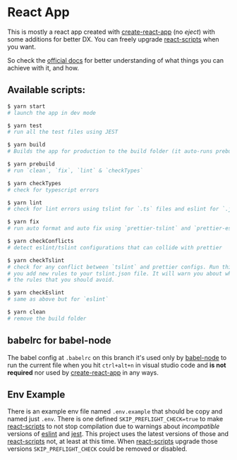 # React App

This is mostly a react app created with [create-react-app] (no _eject_) with
some additions for better DX. You can freely upgrade [react-scripts] when you
want.

So check the [official docs][create-react-app-docs] for better understanding of
what things you can achieve with it, and how.

## Available scripts:

```bash
$ yarn start
# launch the app in dev mode

$ yarn test
# run all the test files using JEST

$ yarn build
# Builds the app for production to the build folder (it auto-runs prebuild)

$ yarn prebuild
# run `clean`, `fix`, `lint` & `checkTypes`

$ yarn checkTypes
# check for typescript errors

$ yarn lint
# check for lint errors using tslint for `.ts` files and eslint for `.js`.

$ yarn fix
# run auto format and auto fix using `prettier-tslint` and `prettier-eslint`

$ yarn checkConflicts
# detect eslint/tslint configurations that can collide with prettier

$ yarn checkTslint
# check for any conflict between `tslint` and prettier configs. Run this when
# you add new rules to your tslint.json file. It will warn you about what are
# the rules that you should avoid.

$ yarn checkEslint
# same as above but for `eslint`

$ yarn clean
# remove the build folder
```

## babelrc for babel-node

The babel config at `.babelrc` on this branch it's used only by [babel-node] to
run the current file when you hit `ctrl+alt+n` in visual studio code and
**is not required** nor used by [create-react-app] in any ways.

## Env Example

There is an example env file named `.env.example` that should be copy and named
just `.env`. There is one defined `SKIP_PREFLIGHT_CHECK=true` to make
[react-scripts] to not stop compilation due to warnings about _incompatible_
versions of [eslint] and [jest]. This project uses the latest versions of those
and [react-scripts] not, at least at this time. When [react-scripts] upgrade
those versions `SKIP_PREFLIGHT_CHECK` could be removed or disabled.

[create-react-app]: https://facebook.github.io/create-react-app/
[react-scripts]: https://www.npmjs.com/package/react-scripts
[create-react-app-docs]: https://facebook.github.io/create-react-app/docs/getting-started
[babel-node]: https://babeljs.io/docs/en/babel-node
[jest]: https://jestjs.io/
[eslint]: https://eslint.org/
